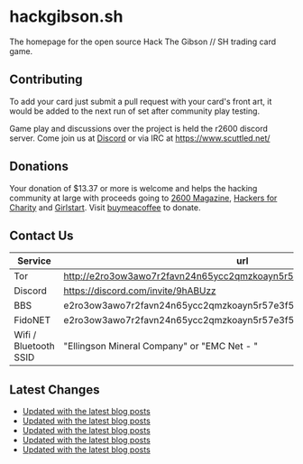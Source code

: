# hackgibson.sh
The homepage for the open source Hack The Gibson // SH trading card game.


## Contributing

To add your card just submit a pull request with your card's front art, it would be added to the next run of set after community play testing.

Game play and discussions over the project is held the r2600 discord server. Come join us at [Discord](https://discord.com/invite/9hABUzz) or via IRC at https://www.scuttled.net/


## Donations

Your donation of $13.37 or more is welcome and helps the hacking community at large with proceeds going to [2600 Magazine](https://2600.com/), [Hackers for Charity](https://hackersforcharity.org) and [Girlstart](https://girlstart.org).  Visit [buymeacoffee](https://www.buymeacoffee.com/hackgibson.sh) to donate.


## Contact Us

Service | url
-|-
Tor | http://e2ro3ow3awo7r2favn24n65ycc2qmzkoayn5r57e3f56nvjwdcgg32ad.onion
Discord | https://discord.com/invite/9hABUzz
BBS | e2ro3ow3awo7r2favn24n65ycc2qmzkoayn5r57e3f56nvjwdcgg32ad.onion:23
FidoNET | e2ro3ow3awo7r2favn24n65ycc2qmzkoayn5r57e3f56nvjwdcgg32ad.onion:24554
Wifi / Bluetooth SSID | "Ellingson Mineral Company" or "EMC Net - <fidonet address>"

## Latest Changes
<!-- BLOG-POST-LIST:START -->
- [Updated with the latest blog posts](https://github.com/DFW2600/hackgibson.sh/commit/8d84967dd23f4c71e73980c7c15a9c70c1f344f0)
- [Updated with the latest blog posts](https://github.com/DFW2600/hackgibson.sh/commit/897e52248b3c410a9185b6409d372a1f650a0400)
- [Updated with the latest blog posts](https://github.com/DFW2600/hackgibson.sh/commit/bf319a74ce1e323dc655b1b0266eb893ca131a78)
- [Updated with the latest blog posts](https://github.com/DFW2600/hackgibson.sh/commit/c70d36767d6b1bbde0af7ff5f6fc8fd788ce7cef)
- [Updated with the latest blog posts](https://github.com/DFW2600/hackgibson.sh/commit/90ab637579315e9f6df720722faf07026d6de01a)
<!-- BLOG-POST-LIST:END -->
